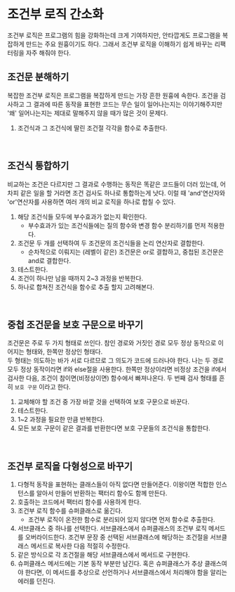 # 조건부 로직 간소화

조건부 로직은 프로그램의 힘을 강화하는데 크게 기여하지만, 안타깝게도 프로그램을 복잡하게 만드는 주요 원흉이기도 하다. 그래서 조건부 로직을 이해하기 쉽게 바꾸는 리팩터링을 자주 해줘야 한다.

## 조건문 분해하기

복잡한 조건부 로직은 프로그램을 복잡하게 만드는 가장 흔한 원흉에 속한다. 조건을 검사하고 그 결과에 따른 동작을 표현한 코드는 무슨 일이 일어나는지는 이야기해주지만 '왜' 일어나는지는 제대로 말해주지 않을 때가 많은 것이 문제다.

1. 조건식과 그 조건식에 딸린 조건절 각각을 함수로 추출한다.

<br />

## 조건식 통합하기

비교하는 조건은 다르지만 그 결과로 수행하는 동작은 똑같은 코드들이 더러 있는데, 어차피 같은 일을 할 거라면 조건 검사도 하나로 통합하는게 낫다. 이럴 때 'and'연산자와 'or'연산자를 사용하면 여러 개의 비교 로직을 하나로 합칠 수 있다.

1. 해당 조건식들 모두에 부수효과가 없는지 확인한다.
   - 부수효과가 있는 조건식들에는 질의 함수와 변경 함수 분리하기를 먼저 적용한다.
2. 조건문 두 개를 선택하여 두 조건문의 조건식들을 논리 연산자로 결합한다.
   - 순차적으로 이뤄지는 (레벨이 같은) 조건문은 or로 결합하고, 중첩된 조건문은 and로 결합한다.
3. 테스트한다.
4. 조건이 하나만 남을 때까지 2~3 과정을 반복한다.
5. 하나로 합쳐진 조건식을 함수로 추출 할지 고려해본다.

<br />

## 중첩 조건문을 보호 구문으로 바꾸기

조건문은 주로 두 가지 형태로 쓰인다. 참인 경로와 거짓인 경로 모두 정상 동작으로 이어지는 형태와, 한쪽만 정상인 형태다.  
두 형태는 의도하는 바가 서로 다르므로 그 의도가 코드에 드러나야 한다. 나는 두 경로 모두 정상 동작이라면 if와 else절을 사용한다. 한쪽만 정상이라면 비정상 조건을 if에서 검사한 다음, 조건이 참이면(비정상이면) 함수에서 빠져나온다. 두 번째 검사 형태를 흔히 `보호 구문` 이라고 한다.

1. 교체해야 할 조건 중 가장 바깥 것을 선택하여 보호 구문으로 바꾼다.
2. 테스트한다.
3. 1~2 과정을 필요한 만큼 반복한다.
4. 모든 보호 구문이 같은 결과를 반환한다면 보호 구문들의 조건식을 통합한다.

<br />

## 조건부 로직을 다형성으로 바꾸기

1. 다형적 동작을 표현하는 클래스들이 아직 없다면 만들어준다. 이왕이면 적합한 인스턴스를 알아서 만들어 반환하는 팩터리 함수도 함께 만든다.
2. 호출하는 코드에서 팩터리 함수를 사용하게 한다.
3. 조건부 로직 함수를 슈퍼클래스로 옮긴다.
   - 조건부 로직이 온전한 함수로 분리되어 있지 않다면 먼저 함수로 추출한다.
4. 서브클래스 중 하나를 선택한다. 서브클래스에서 슈퍼클래스의 조건부 로직 메서드를 오버라이드한다. 조건부 문장 중 선택된 서브클래스에 해당하는 조건절을 서브클래스 메서드로 복사한 다음 적절히 수정한다.
5. 같은 방식으로 각 조건절을 해당 서브클래스에서 메서드로 구현한다.
6. 슈퍼클래스 메서드에는 기본 동작 부분만 남긴다. 혹은 슈퍼클래스가 추상 클래스여야 한다면, 이 메서드를 추상으로 선언하거나 서브클래스에서 처리해야 함을 알리는 에러를 던진다.

